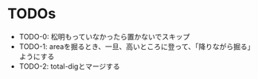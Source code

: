 # TODOs

- TODO-0: 松明もっていなかったら置かないでスキップ
- TODO-1: areaを掘るとき、一旦、高いところに登って、「降りながら掘る」ようにする
- TODO-2: total-digとマージする

